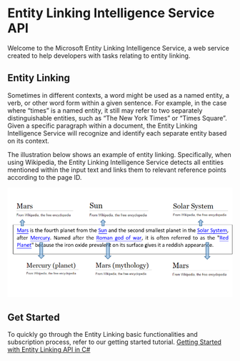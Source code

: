 <!--
NavPath: Entity Linking API
LinkLabel: Overview
Url: EntityLinking-API/documentation/overview
Weight: 2
-->

# Entity Linking Intelligence Service API

Welcome to the Microsoft Entity Linking Intelligence Service, a web service created to help developers with tasks relating to entity linking.

## Entity Linking

Sometimes in different contexts, a word might be used as a named entity, a verb, or other word form within a given sentence. For example, in the case where “times” is a named entity, it still may refer to two separately distinguishable entities, such as “The New York Times” or “Times Square”. Given a specific paragraph within a document, the Entity Linking Intelligence Service will recognize and identify each separate entity based on its context.  

The illustration below shows an example of entity linking. Specifically, when using Wikipedia, the Entity Linking Intelligence Service detects all entities mentioned within the input text and links them to relevant reference points according to the page ID.

 ![Entity Linking Sample for Mars](./Images/EntityLinkingSample1.png)
 
## Get Started
 
To quickly go through the Entity Linking basic functionalities and subscription process, refer to our getting started tutorial.
[Getting Started with Entity Linking API in C#](GettingStarted.md)


